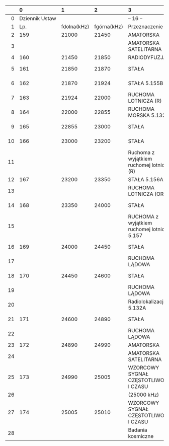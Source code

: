 |    | 0              | 1           | 2           | 3                                            | 4               |
|---:|:---------------|:------------|:------------|:---------------------------------------------|:----------------|
|  0 | Dziennik Ustaw |             |             | – 16 –                                       |                 |
|  1 | Lp.            | fdolna(kHz) | fgórna(kHz) | Przeznaczenie                                | Użytkowanie     |
|  2 | 159            | 21000       | 21450       | AMATORSKA                                    | cywilne         |
|  3 |                |             |             | AMATORSKA SATELITARNA                        | cywilne         |
|  4 | 160            | 21450       | 21850       | RADIODYFUZJA                                 | cywilne         |
|  5 | 161            | 21850       | 21870       | STAŁA                                        | cywilno-rządowe |
|  6 | 162            | 21870       | 21924       | STAŁA 5.155B                                 | cywilno-rządowe |
|  7 | 163            | 21924       | 22000       | RUCHOMA LOTNICZA (R)                         | cywilno-rządowe |
|  8 | 164            | 22000       | 22855       | RUCHOMA MORSKA 5.132                         | cywilno-rządowe |
|  9 | 165            | 22855       | 23000       | STAŁA                                        | cywilno-rządowe |
| 10 | 166            | 23000       | 23200       | STAŁA                                        | cywilno-rządowe |
| 11 |                |             |             | Ruchoma z wyjątkiem ruchomej lotniczej (R)   | cywilno-rządowe |
| 12 | 167            | 23200       | 23350       | STAŁA 5.156A                                 | rządowe         |
| 13 |                |             |             | RUCHOMA LOTNICZA (OR)                        | rządowe         |
| 14 | 168            | 23350       | 24000       | STAŁA                                        | cywilno-rządowe |
| 15 |                |             |             | RUCHOMA z wyjątkiem ruchomej lotniczej 5.157 | cywilno-rządowe |
| 16 | 169            | 24000       | 24450       | STAŁA                                        | cywilno-rządowe |
| 17 |                |             |             | RUCHOMA LĄDOWA                               | cywilno-rządowe |
| 18 | 170            | 24450       | 24600       | STAŁA                                        | cywilno-rządowe |
| 19 |                |             |             | RUCHOMA LĄDOWA                               | cywilno-rządowe |
| 20 |                |             |             | Radiolokalizacja 5.132A                      | cywilno-rządowe |
| 21 | 171            | 24600       | 24890       | STAŁA                                        | cywilno-rządowe |
| 22 |                |             |             | RUCHOMA LĄDOWA                               | cywilno-rządowe |
| 23 | 172            | 24890       | 24990       | AMATORSKA                                    | cywilne         |
| 24 |                |             |             | AMATORSKA SATELITARNA                        | cywilne         |
| 25 | 173            | 24990       | 25005       | WZORCOWY SYGNAŁ CZĘSTOTLIWOŚCI I CZASU       | cywilne         |
| 26 |                |             |             | (25000 kHz)                                  |                 |
| 27 | 174            | 25005       | 25010       | WZORCOWY SYGNAŁ CZĘSTOTLIWOŚCI I CZASU       | cywilne         |
| 28 |                |             |             | Badania kosmiczne                            | cywilne         |